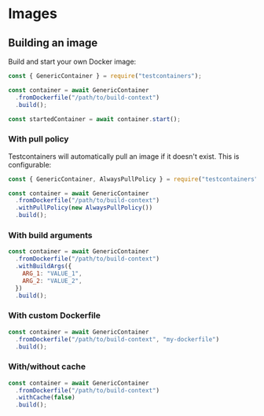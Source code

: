 # Images

## Building an image

Build and start your own Docker image:

```javascript
const { GenericContainer } = require("testcontainers");

const container = await GenericContainer
  .fromDockerfile("/path/to/build-context")
  .build();

const startedContainer = await container.start();
```

### With pull policy

Testcontainers will automatically pull an image if it doesn't exist. This is configurable:

```javascript
const { GenericContainer, AlwaysPullPolicy } = require("testcontainers");

const container = await GenericContainer
  .fromDockerfile("/path/to/build-context")
  .withPullPolicy(new AlwaysPullPolicy())
  .build();
```

### With build arguments

```javascript
const container = await GenericContainer
  .fromDockerfile("/path/to/build-context")
  .withBuildArgs({
    ARG_1: "VALUE_1",    
    ARG_2: "VALUE_2",    
  })
  .build();
```

### With custom Dockerfile

```javascript
const container = await GenericContainer
  .fromDockerfile("/path/to/build-context", "my-dockerfile")
  .build();
```

### With/without cache

```javascript
const container = await GenericContainer
  .fromDockerfile("/path/to/build-context")
  .withCache(false)
  .build();
```
